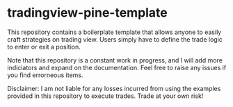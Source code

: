 # tradingview-pine-template
This repository contains a boilerplate template that allows anyone to easily craft strategies on trading view. Users simply have to define the trade logic to enter or exit a position.

Note that this repository is a constant work in progress, and I will add more indiciators and expand on the documentation. Feel free to raise any issues if you find errorneous items.

Disclaimer: I am not liable for any losses incurred from using the examples provided in this repository to execute trades. Trade at your own risk!
